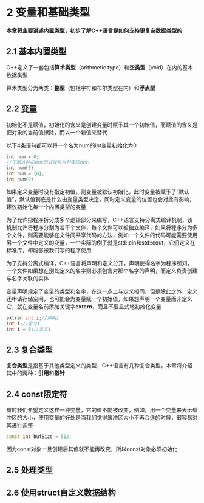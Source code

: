 # 2 变量和基础类型

**本章将主要讲述内置类型，初步了解C++语言是如何支持更复杂数据类型的**

## 2.1 基本内置类型

C++定义了一套包括**算术类型**（arithmetic type）和**空类型**（void）在内的基本数据类型

算术类型分为两类：**整型**（包括字符和布尔类型在内）和**浮点型**

## 2.2 变量

初始化不是赋值，初始化的含义是创建变量时赋予其一个初始值，而赋值的含义是把对象的当前值擦除，而以一个新值来替代

以下4条语句都可以将一个名为num的int变量初始化为0

```c++
int num = 0;
//下面这种初始化形式被称为列表初始化
int num{0};
int num = {0};
int num(0);
```

如果定义变量时没有指定初值，则变量被默认初始化，此时变量被赋予了“默认值”，默认值到底是什么由变量类型决定，同时定义变量的位置也会对此有影响，建议初始化每一个内置类型的变量

为了允许把程序拆分成多个逻辑部分来编写，C++语言支持分离式编译机制，该机制允许将程序分割为若干个文件，每个文件可以被独立编译，如果将程序分为多个文件，则需要能够在文件间共享代码的方法，例如一个文件的代码可能需要使用另一个文件中定义的变量，一个实际的例子就是std::cin和std::cout，它们定义在标准库，却能够被我们写的程序使用

为了支持分离式编译，C++语言将声明和定义分开，声明使得名字为程序所知，一个文件如果想在别处定义的名字则必须包含对那个名字的声明，而定义负责创建与名字关联的实体

变量声明规定了变量的类型和名字，在这一点上与定义相同，但是除此之外，定义还申请存储空间，也可能会为变量赋一个初始值，如果想声明一个变量而非定义它，就在变量名前添加关键字**extern**，而且不要显式地初始化变量

```c++
extren int i;//声明i
int i;//定义i
int i = 0;//定义i
```

## 2.3 复合类型

**复合类型**是指基于其他类型定义的类型，C++语言有几种复合类型，本章将介绍其中的两种：**引用**和**指针**



## 2.4 const限定符

有时我们希望定义这样一种变量，它的值不能被改变，例如，用一个变量来表示缓冲区的大小，使用变量的好处是当我们觉得缓冲区大小不再合适的时候，很容易对其进行调整

```c++
const int bufSize = 512;
```

因为const对象一旦创建后其值就不能再改变，所以const对象必须初始化

## 2.5 处理类型



## 2.6 使用struct自定义数据结构